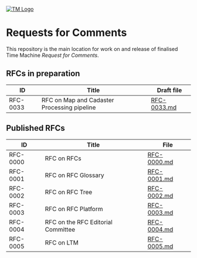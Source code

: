 [![TM Logo](tm_logo.png)](https://www.timemachine.eu)

# Requests for Comments

This repository is the main location for work on and release of finalised Time
Machine _Request for Comments_.

## RFCs in preparation

| ID       | Title                                       | Draft file                                       |
| -------- | ------------------------------------------- | ------------------------------------------------ |
| RFC-0033 | RFC on Map and Cadaster Processing pipeline | [RFC-0033.md](files/drafts/RFC-0000/RFC-0033.md) |

## Published RFCs

| ID       | Title                              | File                                               |
| -------- | ---------------------------------- | -------------------------------------------------- |
| RFC-0000 | RFC on RFCs                        | [RFC-0000.md](files/releases/RFC-0000/RFC-0000.md) |
| RFC-0001 | RFC on RFC Glossary                | [RFC-0001.md](files/releases/RFC-0001/RFC-0001.md) |
| RFC-0002 | RFC on RFC Tree                    | [RFC-0002.md](files/releases/RFC-0002/RFC-0002.md) |
| RFC-0003 | RFC on RFC Platform                | [RFC-0003.md](files/releases/RFC-0003/RFC-0003.md) |
| RFC-0004 | RFC on the RFC Editorial Committee | [RFC-0004.md](files/releases/RFC-0004/RFC-0004.md) |
| RFC-0005 | RFC on LTM                         | [RFC-0005.md](files/releases/RFC-0005/RFC-0005.md) |
